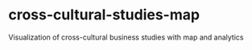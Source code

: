 # cross-cultural-studies-map
Visualization of cross-cultural business studies with map and analytics
